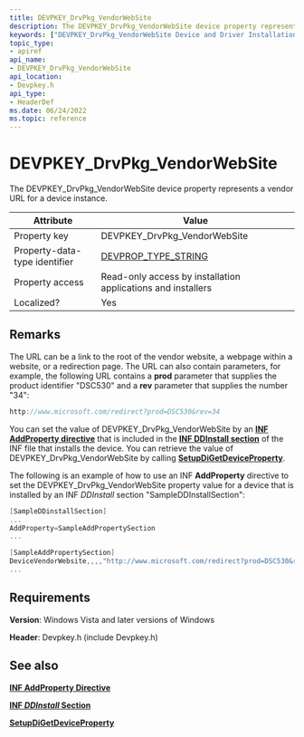 ```yaml
---
title: DEVPKEY_DrvPkg_VendorWebSite
description: The DEVPKEY_DrvPkg_VendorWebSite device property represents a vendor URL for a device instance.
keywords: ["DEVPKEY_DrvPkg_VendorWebSite Device and Driver Installation"]
topic_type:
- apiref
api_name:
- DEVPKEY_DrvPkg_VendorWebSite
api_location:
- Devpkey.h
api_type:
- HeaderDef
ms.date: 06/24/2022
ms.topic: reference
---
```


# DEVPKEY_DrvPkg_VendorWebSite

The DEVPKEY_DrvPkg_VendorWebSite device property represents a vendor URL for a device instance.

| Attribute | Value |
|--|--|
| Property key | DEVPKEY_DrvPkg_VendorWebSite |
| Property-data-type identifier | [DEVPROP_TYPE_STRING](devprop-type-string.md) |
| Property access | Read-only access by installation applications and installers |
| Localized? | Yes |

## Remarks

The URL can be a link to the root of the vendor website, a webpage within a website, or a redirection page. The URL can also contain parameters, for example, the following URL contains a **prod** parameter that supplies the product identifier "DSC530" and a **rev** parameter that supplies the number "34":

```cpp
http://www.microsoft.com/redirect?prod=DSC530&rev=34
```

You can set the value of DEVPKEY_DrvPkg_VendorWebSite by an [**INF AddProperty directive**](./inf-addproperty-directive.md) that is included in the [**INF DDInstall section**](./inf-ddinstall-section.md) of the INF file that installs the device. You can retrieve the value of DEVPKEY_DrvPkg_VendorWebSite by calling [**SetupDiGetDeviceProperty**](/windows/win32/api/setupapi/nf-setupapi-setupdigetdevicepropertyw).

The following is an example of how to use an INF **AddProperty** directive to set the DEVPKEY_DrvPkg_VendorWebSite property value for a device that is installed by an INF *DDInstall* section "SampleDDInstallSection":

```cpp
[SampleDDinstallSection]
...
AddProperty=SampleAddPropertySection
...

[SampleAddPropertySection]
DeviceVendorWebsite,,,,"http://www.microsoft.com/redirect?prod=DSC530&rev=34"
...
```

## Requirements

**Version**: Windows Vista and later versions of Windows

**Header**: Devpkey.h (include Devpkey.h)

## See also

[**INF AddProperty Directive**](./inf-addproperty-directive.md)

[**INF *DDInstall* Section**](./inf-ddinstall-section.md)

[**SetupDiGetDeviceProperty**](/windows/win32/api/setupapi/nf-setupapi-setupdigetdevicepropertyw)
